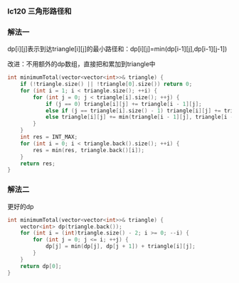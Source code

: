 ### lc120 三角形路径和

### 解法一

dp\[i][j]表示到达triangle\[i][j]的最小路径和：dp\[i][j]=min(dp\[i-1][j],dp\[i-1][j-1])

改进：不用额外的dp数组，直接把和累加到triangle中

```cpp
int minimumTotal(vector<vector<int>>& triangle) {
    if (!triangle.size() || !triangle[0].size()) return 0;
    for (int i = 1; i < triangle.size(); ++i) {
        for (int j = 0; j < triangle[i].size(); ++j) {
            if (j == 0) triangle[i][j] += triangle[i - 1][j];
            else if (j == triangle[i].size() - 1) triangle[i][j] += triangle[i - 1][j - 1];
            else triangle[i][j] += min(triangle[i - 1][j], triangle[i - 1][j - 1]);
        }
    }
    int res = INT_MAX;
    for (int i = 0; i < triangle.back().size(); ++i) {
        res = min(res, triangle.back()[i]);
    }
    return res;
}
```

### 解法二

更好的dp

```cpp
int minimumTotal(vector<vector<int>>& triangle) {
    vector<int> dp(triangle.back());
    for (int i = (int)triangle.size() - 2; i >= 0; --i) {
        for (int j = 0; j <= i; ++j) {
            dp[j] = min(dp[j], dp[j + 1]) + triangle[i][j];
        }
    }
    return dp[0];
}
```


